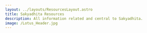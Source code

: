 ```yaml
---
layout: ../layouts/ResourcesLayout.astro
title: Sakyadhita Resources
description: All information related and central to Sakyadhita.
image: /Lotus_Header.jpg
---
```

